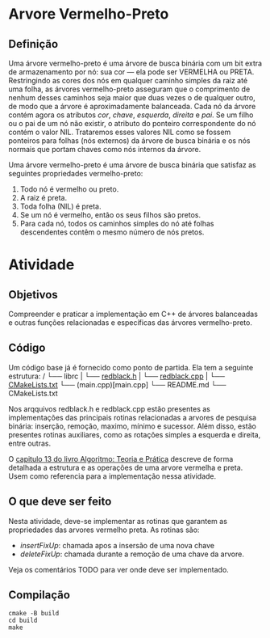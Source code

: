 # Arvore Vermelho-Preto

## Definição
Uma árvore vermelho-preto é uma árvore de busca binária com um bit extra de armazenamento por nó: sua cor
— ela pode ser VERMELHA ou PRETA. Restringindo as cores dos nós em qualquer caminho simples da raiz até uma folha, as
árvores vermelho-preto asseguram que o comprimento de nenhum desses caminhos seja maior que duas vezes o de
qualquer outro, de modo que a árvore é aproximadamente balanceada.
Cada nó da árvore contém agora os atributos *cor*, *chave*, *esquerda*, *direita* e *pai*. Se um filho ou o pai de um nó
não existir, o atributo do ponteiro correspondente do nó contém o valor NIL. Trataremos esses valores NIL como se
fossem ponteiros para folhas (nós externos) da árvore de busca binária e os nós normais que portam chaves como nós
internos da árvore.

Uma árvore vermelho-preto é uma árvore de busca binária que satisfaz as seguintes propriedades vermelho-preto:
1. Todo nó é vermelho ou preto.
2. A raiz é preta.
3. Toda folha (NIL) é preta.
4. Se um nó é vermelho, então os seus filhos são pretos.
5. Para cada nó, todos os caminhos simples do nó até folhas descendentes contêm o mesmo número de nós pretos.

# Atividade

## Objetivos

Compreender e praticar a implementação em C++ de árvores balanceadas e outras funções relacionadas e específicas das árvores vermelho-preto.

## Código 

Um código base já é fornecido como ponto de partida. Ela tem a seguinte estrutura:
/
└── librc
|   └── [redblack.h](librb/redblack.h)
|   └── [redblack.cpp](librb/redblack.cpp)
|   └── [CMakeLists.txt](librb/CMakeLists.txt) 
└── (main.cpp)[main.cpp]
└── README.md
└── CMakeLists.txt

Nos arqquivos redblack.h e redblack.cpp estão presentes as implementações das principais rotinas relacionadas a arvores de pesquisa binária: inserção, remoção, maximo, mínimo e sucessor. Além disso, estão presentes rotinas auxiliares, como as rotações simples a esquerda e direita, entre outras. 

O [capitulo 13 do livro Algoritmo: Teoria e Prática](docs/Cap13RB.pdf) descreve de forma detalhada a estrutura e as operações de uma arvore vermelha e preta. Usem como referencia para a implementação nessa atividade.

## O que deve ser feito

Nesta atividade, deve-se implementar as rotinas que garantem as propriedades das arvores vermelho preta. As rotinas são:
 - *insertFixUp*: chamada apos a insersão de uma nova chave
 - *deleteFixUp*: chamada durante a remoção de uma chave da arvore.

Veja os comentários TODO para ver onde deve ser implementado. 

## Compilação

```
cmake -B build
cd build
make 
```



